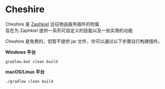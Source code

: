 # Cheshire

Cheshire 是 [Zaphkiel](https://github.com/Bkm016/Zaphkiel) 远征物品服务插件的附属<br>
旨在为 Zaphkiel 提供一系列可自定义的技能以及一些实用的功能

Cheshire 是免费的，但暂不提供 jar 文件，你可以通过以下步骤自行构建插件。

**Windows 平台**
```shell
gradlew.bat clean build
```

**macOS/Linux 平台**
```shell
./gradlew clean build
```